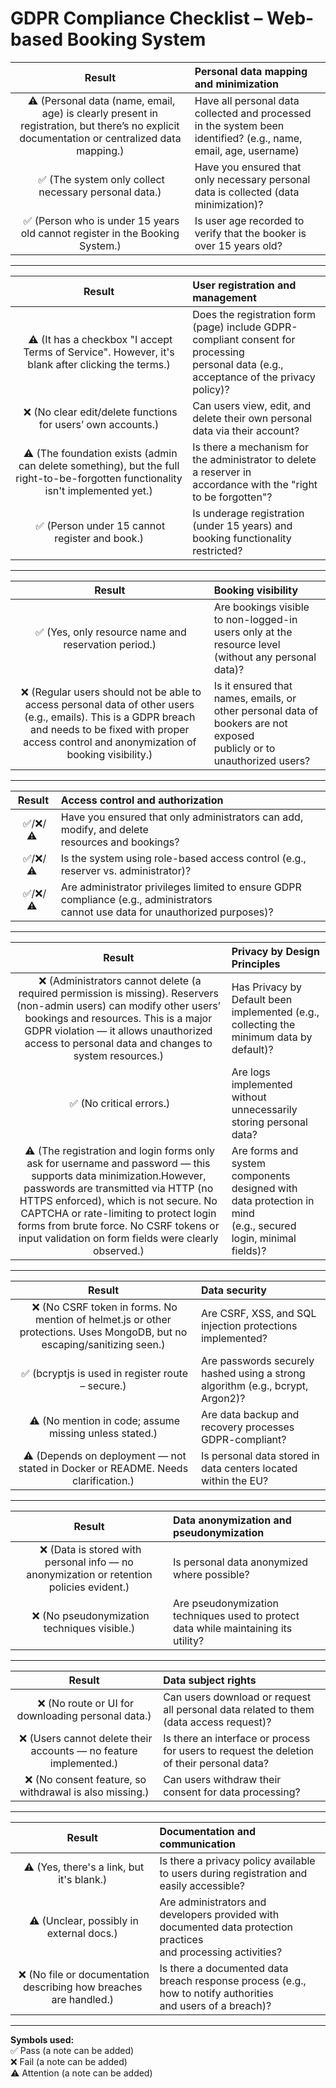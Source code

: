 # GDPR Compliance Checklist – Web-based Booking System

| **Result** | **Personal data mapping and minimization** |
| :----: | :--- |
| &nbsp;⚠️&nbsp;(Personal data (name, email, age) is clearly present in registration, but there’s no explicit documentation or centralized data mapping.) | Have all personal data collected and processed in the system been<br> identified? (e.g., name, email, age, username) |
| &nbsp;✅&nbsp;(The system only collect necessary personal data.) | Have you ensured that only necessary personal data is collected (data minimization)? |
| &nbsp;✅&nbsp;(Person who is under 15 years old cannot register in the Booking System.) | Is user age recorded to verify that the booker is over 15 years old? |

---

| **Result** | **User registration and management** |
| :----: | :--- |
| &nbsp;⚠️&nbsp;(It has a checkbox "I accept Terms of Service". However, it's blank after clicking the terms.) | Does the registration form (page) include GDPR-compliant consent for processing<br> personal data (e.g., acceptance of the privacy policy)?|
| &nbsp;❌&nbsp;(No clear edit/delete functions for users’ own accounts.) | Can users view, edit, and delete their own personal data via their account? |
| &nbsp;⚠️&nbsp;(The foundation exists (admin can delete something), but the full right-to-be-forgotten functionality isn't implemented yet.) | Is there a mechanism for the administrator to delete a reserver in<br> accordance with the "right to be forgotten"? |
| &nbsp;✅&nbsp;(Person under 15 cannot register and book.)| Is underage registration (under 15 years) and booking functionality restricted? |

---

| **Result** | **Booking visibility** |
| :----: | :--- |
| &nbsp;✅&nbsp;(Yes, only resource name and reservation period.) | Are bookings visible to non-logged-in users only at the resource level<br> (without any personal data)? |
| &nbsp;❌&nbsp;(Regular users should not be able to access personal data of other users (e.g., emails). This is a GDPR breach and needs to be fixed with proper access control and anonymization of booking visibility.) | Is it ensured that names, emails, or other personal data of bookers are not exposed<br> publicly or to unauthorized users? |

--- 

| **Result** | **Access control and authorization** |
| :----: | :--- |
| &nbsp;✅/❌/⚠️&nbsp; | Have you ensured that only administrators can add, modify, and delete<br> resources and bookings? |
| &nbsp;✅/❌/⚠️&nbsp; | Is the system using role-based access control (e.g., reserver vs. administrator)? |
| &nbsp;✅/❌/⚠️&nbsp; | Are administrator privileges limited to ensure GDPR compliance (e.g., administrators<br> cannot use data for unauthorized purposes)? |

---

| **Result** | **Privacy by Design Principles** |
| :----: | :--- |
| &nbsp;❌&nbsp;(Administrators cannot delete (a required permission is missing). Reservers (non-admin users) can modify other users’ bookings and resources. This is a major GDPR violation — it allows unauthorized access to personal data and changes to system resources.) | Has Privacy by Default been implemented (e.g., collecting the minimum data by default)? |
| &nbsp;✅&nbsp;(No critical errors.) | Are logs implemented without unnecessarily storing personal data? |
| &nbsp;⚠️&nbsp;(The registration and login forms only ask for username and password — this supports data minimization.However, passwords are transmitted via HTTP (no HTTPS enforced), which is not secure. No CAPTCHA or rate-limiting to protect login forms from brute force. No CSRF tokens or input validation on form fields were clearly observed.) | Are forms and system components designed with data protection in mind<br> (e.g., secured login, minimal fields)? |

---

| **Result** | **Data security** |
| :----: | :--- |
| &nbsp;❌&nbsp;(No CSRF token in forms. No mention of helmet.js or other protections. Uses MongoDB, but no escaping/sanitizing seen.) | Are CSRF, XSS, and SQL injection protections implemented? |
| &nbsp;✅&nbsp;(bcryptjs is used in register route – secure.) | Are passwords securely hashed using a strong algorithm (e.g., bcrypt, Argon2)? |
| &nbsp;⚠️&nbsp;(No mention in code; assume missing unless stated.) | Are data backup and recovery processes GDPR-compliant? |
| &nbsp;⚠️&nbsp;(Depends on deployment — not stated in Docker or README. Needs clarification.) | Is personal data stored in data centers located within the EU? |

---

| **Result** | **Data anonymization and pseudonymization** |
| :----: | :--- |
| &nbsp;❌&nbsp;(Data is stored with personal info — no anonymization or retention policies evident.) | Is personal data anonymized where possible? |
| &nbsp;❌&nbsp;(No pseudonymization techniques visible.) | Are pseudonymization techniques used to protect data while maintaining its utility? |

---

| **Result** | **Data subject rights** |
| :----: | :--- |
| &nbsp;❌&nbsp;(No route or UI for downloading personal data.) | Can users download or request all personal data related to them (data access request)? |
| &nbsp;❌&nbsp;(Users cannot delete their accounts — no feature implemented.) | Is there an interface or process for users to request the deletion of their personal data? |
| &nbsp;❌&nbsp;(No consent feature, so withdrawal is also missing.)| Can users withdraw their consent for data processing? |

---

| **Result** | **Documentation and communication** |
| :----: | :--- |
| &nbsp;⚠️&nbsp;(Yes, there's a link, but it's blank.) | Is there a privacy policy available to users during registration and easily accessible? |
| &nbsp;⚠️&nbsp;(Unclear, possibly in external docs.) | Are administrators and developers provided with documented data protection practices <br>and processing activities? |
| &nbsp;❌&nbsp;(No file or documentation describing how breaches are handled.) | Is there a documented data breach response process (e.g., how to notify authorities <br>and users of a breach)? |

---

**Symbols used:**  
✅ Pass (a note can be added)  
❌ Fail (a note can be added)  
⚠️ Attention (a note can be added)

